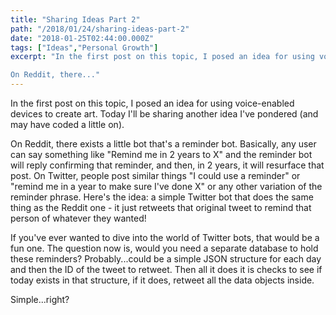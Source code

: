```yaml
---
title: "Sharing Ideas Part 2"
path: "/2018/01/24/sharing-ideas-part-2"
date: "2018-01-25T02:44:00.000Z"
tags: ["Ideas","Personal Growth"]
excerpt: "In the first post on this topic, I posed an idea for using voice-enabled devices to create art. Today I'll be sharing another idea I've pondered (and may have coded a little on).

On Reddit, there..."
---
```


In the first post on this topic, I posed an idea for using voice-enabled devices to create art. Today I'll be sharing another idea I've pondered (and may have coded a little on).

On Reddit, there exists a little bot that's a reminder bot. Basically, any user can say something like "Remind me in 2 years to X" and the reminder bot will reply confirming that reminder, and then, in 2 years, it will resurface that post. On Twitter, people post similar things "I could use a reminder" or "remind me in a year to make sure I've done X" or any other variation of the reminder phrase. Here's the idea: a simple Twitter bot that does the same thing as the Reddit one - it just retweets that original tweet to remind that person of whatever they wanted!

If you've ever wanted to dive into the world of Twitter bots, that would be a fun one. The question now is, would you need a separate database to hold these reminders? Probably...could be a simple JSON structure for each day and then the ID of the tweet to retweet. Then all it does it is checks to see if today exists in that structure, if it does, retweet all the data objects inside.

Simple...right?
